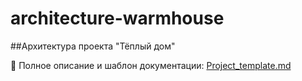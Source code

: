 # architecture-warmhouse

##Архитектура проекта "Тёплый дом"

📄 Полное описание и шаблон документации: [Project_template.md](diagrams/context/Project_template.md)
